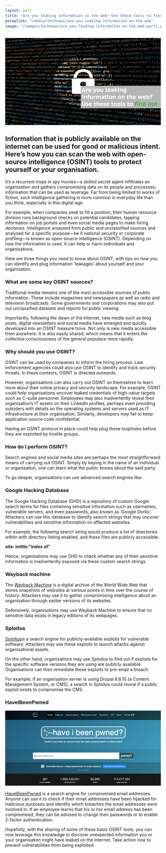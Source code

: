 ```yaml
---
layout: post
title: "Are you leaking information on the web? Use these tools to find out"
permalink: "/media/technews/are-you-leaking-information-on-the-web"
image: "/images/technews/are-you-leading-information-on-the-web-part1.png"
---
```


![Are you leaking information on the web? Use these tools to find out](/images/technews/are-you-leading-information-on-the-web-part1.png)

Information that is publicly available on the internet can be used for good or malicious intent. Here’s how you can scan the web with open-source intelligence (OSINT) tools to protect yourself or your organisation.
---

It’s a recurrent trope in spy movies—a skilled secret agent infiltrates an organisation and gathers compromising data on its people and processes; information that can be used as leverage. Far from being limited to works of fiction, such intelligence gathering is more common in everyday life than you think, especially in this digital age.

For example, when companies seek to fill a position, their human resource division runs background checks on potential candidates, tapping information on job portals and even social media pages to make hiring decisions. Intelligence amassed from public and unclassified sources and analysed for a specific purpose—be it national security or corporate profiling—is known as open-source intelligence (OSINT). Depending on how the information is used, it can help or harm individuals and organisations.

Here are three things you need to know about OSINT, with tips on how you can identify and plug information ‘leakages’ about yourself and your organisation.

### **What are some key OSINT sources?**

Traditional media remains one of the most accessible sources of public information. These include magazines and newspapers as well as radio and television broadcasts. Some governments and corporations may also put out unclassified datasets and reports for public viewing.

Importantly, following the dawn of the Internet, new media such as blog posts, digital newsletters and social media have emerged and quickly developed into an OSINT treasure trove. Not only is new media accessible from anywhere. It is also easily shared, which means that it enters the collective consciousness of the general populace more rapidly. 

### **Why should you use OSINT?**

OSINT can be used by companies to inform the hiring process. Law enforcement agencies could also use OSINT to identify and track security threats. In these contexts, OSINT is directed outwards.

However, organisations can also carry out OSINT on themselves to learn more about their online privacy and security landscape. For example, OSINT could help organisations uncover leaked credentials of high-value targets such as C-suite personnel. Employees may also inadvertently reveal their organisation’s IT assets on their LinkedIn profiles, perhaps even providing outsiders with details on the operating systems and servers used as IT infrastructure at their organisation. Similarly, developers may fail to keep application source code confidential.

Having an OSINT protocol in place could help plug these loopholes before they are exploited by hostile groups. 

### **How do I perform OSINT?**

Search engines and social media sites are perhaps the most straightforward means of carrying out OSINT. Simply by keying in the name of an individual or organisation, one can learn what the public knows about the said party.

To go deeper, organisations can use advanced search engines like:

### Google Hacking Database

The Google Hacking Database (GHD) is a repository of custom Google search terms for files containing sensitive information such as usernames, vulnerable servers, and even passwords, also known as ‘Google Dorks’. Attackers can use this database to identify search strings that may uncover vulnerabilities and sensitive information on affected websites.

For example, the following search string would produce a list of directories within <domain> with directory listing enabled, and these files are publicly accessible:

**site:<domain> intitle:”index of”**

Hence, organisations may use GHD to check whether any of their sensitive information is inadvertently exposed via these custom search strings.

### Wayback machine

The [Wayback Machine](https://web.archive.org/) is a digital archive of the World Wide Web that stores snapshots of websites at various points in time over the course of history. Attackers may use it to gather compromising intelligence about an organisation through earlier versions of its websites.

Defensively, organisations may use Wayback Machine to ensure that no sensitive data exists in legacy editions of its webpages.

### Sploitus

[Sploitus](https://sploitus.com/)is a search engine for publicly-available exploits for vulnerable software. Attackers may use these exploits to launch attacks against organisational assets.

On the other hand, organisations may use Sploitus to find out if exploits for the specific software versions they are using are publicly available. Organisations can then remediate these exploits to pre-empt a breach.

For example, if an organisation server is using Drupal 8.6.10 (a Content Management System, or CMS), a search in Sploitus could reveal if a public exploit exists to compromise the CMS.

### HaveIBeenPwned

![Are you leaking information on the web? Use these tools to find out](/images/technews/are-you-leading-information-on-the-web-part2.png)

[HaveIBeenPwned](https://haveibeenpwned.com/) is a search engine for compromised email addresses. Anyone can use it to check if their email addresses have been hijacked for malicious purposes and identify which breaches the email addresses were involved in. If an employee learns that his or her email address has been compromised, they can be advised to change their passwords or to enable 2-factor authentication.

Hopefully, with the sharing of some of these basic OSINT tools, you can now leverage this knowledge to discover unexpected information you or your organisation might have leaked on the internet. Take action now to prevent vulnerabilities from being exploited.



